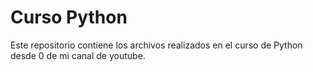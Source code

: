 # Curso Python
Este repositorio contiene los archivos realizados en el curso de Python desde 0 de mi canal de youtube.
